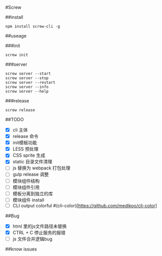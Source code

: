 #Screw

##install  
```
npm install screw-cli -g
```

##useage

###init  
```
screw init
```

###server  
```
screw server --start
screw server --stop
screw server --restart
screw server --info
screw server --help
```

###release  
```
screw release
```

##TODO

- [x] cli 主体
- [x] release 命令
- [x] init模板功能
- [x] LESS 预处理
- [x] CSS sprite 生成
- [x] static 目录文件清理
- [ ] js 替换为 webpack 打包处理
- [ ] gulp release 调整
- [ ] 模块组件结构
- [ ] 模块组件引用
- [ ] 模板分离到独立的库
- [ ] 模块组件 install
- [ ] CLI output colorful #(cli-color)[https://github.com/medikoo/cli-color]

##Bug

- [x] html 里的js文件路径未替换
- [x] CTRL + C  停止服务的报错
- [ ] js 文件合并逻辑bug

##know issues
